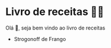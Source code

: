# Livro de receitas :man_cook: 

Olá​ :wave:, seja bem vindo ao livro de receitas

- Strogonoff de Frango